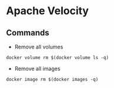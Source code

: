 # Apache Velocity

## Commands

- Remove all volumes
```prompt
docker volume rm $(docker volume ls -q)
```

- Remove all images
```prompt
docker image rm $(docker images -q)
```
